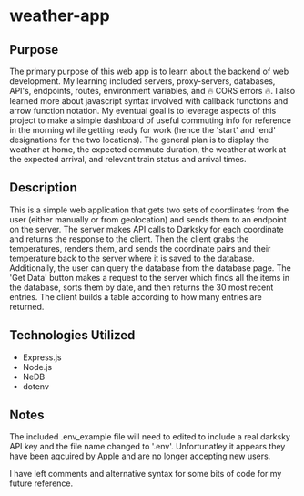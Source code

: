 # weather-app

## Purpose
The primary purpose of this web app is to learn about the backend of web development. My learning included servers, proxy-servers, databases, API's, endpoints, routes, environment variables, and :fire: CORS errors :fire:. I also learned more about javascript syntax involved with callback functions and arrow  function notation. My eventual goal is to leverage aspects of this project to make a simple dashboard of useful commuting info for reference in the morning while getting ready for work (hence the 'start' and 'end' designations for the two locations). The general plan is to display the weather at home, the expected commute duration, the weather at work at the expected arrival, and relevant train status and arrival times.

## Description
This is a simple web application that gets two sets of coordinates from the user (either manually or from geolocation) and sends them to an endpoint on the server. The server makes API calls to Darksky for each coordinate and returns the response to the client. Then the client grabs the temperatures, renders them, and sends the coordinate pairs and their temperature back to the server where it is saved to the database. Additionally, the user can query the database from the database page. The 'Get Data' button makes a request to the server which finds all the items in the database, sorts them by date, and then returns the 30 most recent entries. The client builds a table according to how many entries are returned.

## Technologies Utilized
- Express.js
- Node.js
- NeDB
- dotenv

## Notes
The included .env_example file will need to edited to include a real darksky API key and the file name changed to '.env'. Unfortunatley it appears they have been aqcuired by Apple and are no longer accepting new users. 

I have left comments and alternative syntax for some bits of code for my future reference.